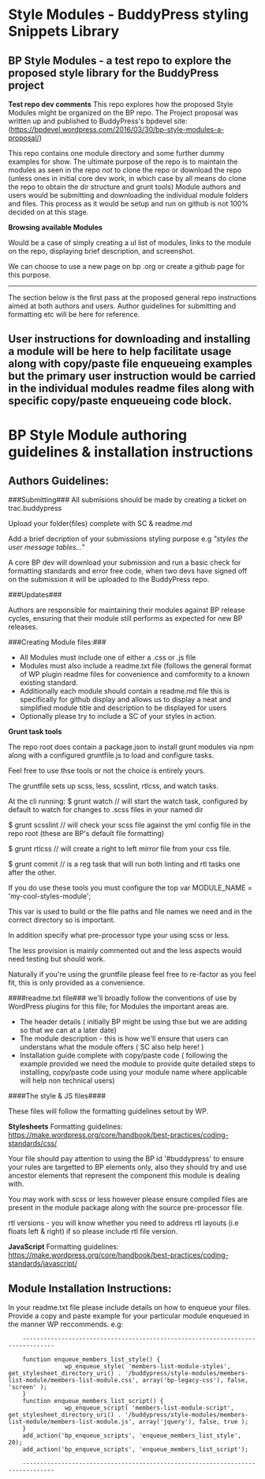 # Style Modules - BuddyPress styling Snippets Library
**BP Style Modules - a test repo to explore the proposed style library for the BuddyPress project**
----------------------------------------------------------------------------------------------

**Test repo dev comments**
This repo explores how the proposed Style Modules might be organized on the BP repo.
The Project proposal was written up and published to BuddyPress's bpdevel site:
(https://bpdevel.wordpress.com/2016/03/30/bp-style-modules-a-proposal/)

This repo contains one module directory and some further dummy examples for show. The ultimate purpose of the repo is to maintain the modules as seen in the repo _not_ to clone the repo or download the repo (unless ones in initial core dev work, in which case by all means do clone the repo to obtain the dir structure and grunt tools) Module authors and users would be submitting and downloading the individual module folders and files. This process as it would be setup and run on github is not 100% decided on at this stage.

**Browsing available Modules**

Would be a case of simply creating  a ul list of modules, links to the module on the repo, displaying brief description, and screenshot.

We can choose to use a new page on bp .org or create a github page for this purpose.

-----------------------------------------------------------------------------------------------------
The section below is the first pass at the proposed general repo instructions aimed at both authors and users.
Author guidelines for submitting and formatting etc will be here for reference.

User instructions for downloading and installing a module will be here to help facilitate
usage along with copy/paste file enqueueing examples but the primary user instruction would be carried in the
individual modules readme files along with specific copy/paste enqueueing code block.
-----------------------------------------------------------------------------------------------------



# BP Style Module authoring guidelines & installation instructions

## Authors Guidelines:


###Submitting###
All submisions should be made by creating a ticket on trac.buddypress

Upload your folder(files) complete with SC & readme.md

Add a brief decription of your submissions styling purpose e.g _"styles the user message tables..."_

A core BP dev  will download your submission and run a basic check for formatting standards and error free code, when two devs have signed off on the submission it will be uploaded to the BuddyPress repo.

###Updates###

Authors are responsible for maintaining their modules against BP release cycles, ensuring that their module still performs as expected for new BP releases.

###Creating Module files:###

* All Modules must include one of either a .css or .js file
* Modules must also include a readme.txt file (follows the general format of WP plugin readme files for convenience and comformity to a known existing standard.
* Additionally each module should contain a readme.md file this is specifically for github display and allows us to display a neat and simplified module title and description to be displayed for users
* Optionally  please try to include a SC of your styles in action.

**Grunt task tools**

The repo root does contain a package.json to install grunt modules via npm along with a configured gruntfile.js to load and configure tasks.

Feel free to use thse tools or not the choice is entirely yours.

The gruntfile sets up scss, less, scsslint, rtlcss, and watch tasks.

At the cli running:
$ grunt watch // will start the watch task, configured by default to watch for changes to .scss files in your named dir

$ grunt scsslint // will check your scss file against the yml config file in the repo root (these are BP's default file formatting)

$ grunt rtlcss // will create a right to left mirror file from your css file.

$ grunt commit // is a reg task that will run both linting and rtl tasks one after the other.

If you do use these tools you must configure the top var MODULE_NAME = 'my-cool-styles-module';

This var is used to build or the file paths and file names we need and in the correct directory so is important.

In addition specify what pre-processor type your using scss or less.

The less provision is mainly commented out and the less aspects would need testing but should work.

Naturally if you're using the gruntfile please feel free to re-factor as you feel fit, this is only provided as a convenience.

####readme.txt file###
we'll broadly follow the conventions of use by WordPress plugins for this file; for Modules the important areas are.
* The header details ( initially BP might be using thse but we are adding so that we can at a later date)
* The module description - this is how we'll ensure that users can understans what the module offers ( SC also help here! )
* Installation guide complete with copy/paste code ( following the example provided we need  the module to provide quite detailed steps to installing, copy/paste code using your module name where applicable will help non technical users)

####The style & JS files####

These files will follow the formatting guidelines setout by WP.

**Stylesheets**
Formatting guidelines: https://make.wordpress.org/core/handbook/best-practices/coding-standards/css/

Your file should pay attention to using the BP id '#buddypress' to ensure your rules are targetted to BP elements only, also they should try and use ancestor elements that represent the component this module is dealing with.

You may work with scss or less however please ensure compiled files are present in the module package along with the source pre-processor file.

rtl versions - you will know whether you need to address rtl layouts (i.e floats left & right) if so please include rtl file version.

**JavaScript**
Formatting guidelines:  https://make.wordpress.org/core/handbook/best-practices/coding-standards/javascript/

## Module Installation Instructions: ##
In your readme.txt file please include details on how to enqueue your files. Provide a copy and paste example for your particular module enqueued in the manner WP reccommends.
e.g:

		-------------------------------------------------------------------------------

		function enqueue_members_list_style() {
					wp_enqueue_style( 'members-list-module-styles',  get_stylesheet_directory_uri() . '/buddypress/style-modules/members-list-module/members-list-module.css', array('bp-legacy-css'), false, 'screen' );
		}
		function enqueue_members_list_script() {
					wp_enqueue_script( 'members-list-module-script', get_stylesheet_directory_uri() . '/buddypress/style-modules/members-list-module/members-list-module.js', array('jquery'), false, true );
		}
		add_action('bp_enqueue_scripts', 'enqueue_members_list_style', 20);
		add_action('bp_enqueue_scripts', 'enqueue_members_list_script');

		-------------------------------------------------------------------------------
